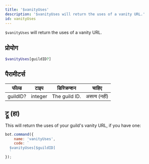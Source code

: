 ```yaml
---
title: '$vanityUses'
description: '$vanityUses will return the uses of a vanity URL.'
id: vanityUses
---
```


`$vanityUses` will return the uses of a vanity URL.

## प्रोयोग

```php
$vanityUses[guildID?]
```

## पैरामीटर्स

| फील्ड    | टाइप    | डिस्क्रिप्शन  |    चाहिए     |
| -------- | ------- | ------------- |:------------:|
| guildID? | integer | The guild ID. | असत्य (नहीं) |

## ट्रू (हा)

This will return the uses of your guild's vanity URL, if you have one:

```javascript
bot.command({
    name: 'vanityUses',
    code: `
  $vanityUses[$guildID]
  `
});
```

